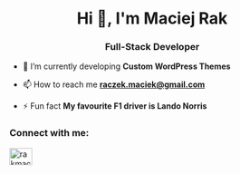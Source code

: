 <h1 align="center">Hi 👋, I'm Maciej Rak</h1>
<h3 align="center">Full-Stack Developer</h3>

- 🌱 I’m currently developing **Custom WordPress Themes**

- 📫 How to reach me **raczek.maciek@gmail.com**

- ⚡ Fun fact **My favourite F1 driver is Lando Norris**

<h3 align="left">Connect with me:</h3>
<p align="left">
<a href="https://linkedin.com/in/rakmaciej" target="blank"><img align="center" src="https://raw.githubusercontent.com/rahuldkjain/github-profile-readme-generator/master/src/images/icons/Social/linked-in-alt.svg" alt="rakmaciej" height="30" width="40" /></a>
</p>


